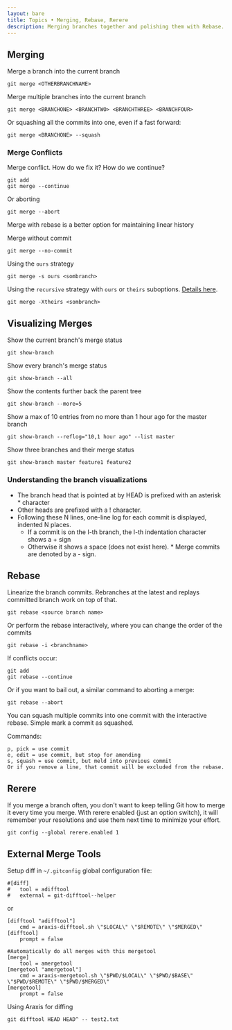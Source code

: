 ```yaml
---
layout: bare
title: Topics • Merging, Rebase, Rerere
description: Merging branches together and polishing them with Rebase.
---
```


## Merging
Merge a branch into the current branch

    git merge <OTHERBRANCHNAME>

Merge multiple branches into the current branch

    git merge <BRANCHONE> <BRANCHTWO> <BRANCHTHREE> <BRANCHFOUR>
    
Or squashing all the commits into one, even if a fast forward:

    git merge <BRANCHONE> --squash
    
### Merge Conflicts
Merge conflict. How do we fix it? How do we continue?

    git add
    git merge --continue
    
Or aborting

    git merge --abort
    
Merge with rebase is a better option for maintaining linear history

Merge without commit

    git merge --no-commit

Using the `ours` strategy

    git merge -s ours <sombranch>

Using the `recursive` strategy with `ours` or `theirs` suboptions. [Details here](http://www.kernel.org/pub/software/scm/git/docs/git-merge.html).

    git merge -Xtheirs <sombranch>

## Visualizing Merges
Show the current branch's merge status

    git show-branch

Show every branch's merge status

    git show-branch --all

Show the contents further back the parent tree

    git show-branch --more=5

Show a max of 10 entries from no more than 1 hour ago for the master branch

    git show-branch --reflog="10,1 hour ago" --list master

Show three branches and their merge status

    git show-branch master feature1 feature2

### Understanding the branch visualizations
* The branch head that is pointed at by HEAD is prefixed with an asterisk * character
* Other heads are prefixed with a ! character.
* Following these N lines, one-line log for each commit is displayed, indented N places.
    * If a commit is on the I-th branch, the I-th indentation character shows a + sign
    * Otherwise it shows a space (does not exist here).
            * Merge commits are denoted by a - sign.


## Rebase
Linearize the branch commits. Rebranches at the latest <source branch name> and replays committed branch work on top of that.

    git rebase <source branch name>

Or perform the rebase interactively, where you can change the order of the commits

    git rebase -i <branchname>
    
If conflicts occur:

    git add
    git rebase --continue
    
Or if you want to bail out, a similar command to aborting a merge:

    git rebase --abort
    
You can squash multiple commits into one commit with the interactive rebase. Simple mark a commit as squashed.

Commands:

    p, pick = use commit
    e, edit = use commit, but stop for amending
    s, squash = use commit, but meld into previous commit
    Or if you remove a line, that commit will be excluded from the rebase.


## Rerere
If you merge a branch often, you don't want to keep telling Git how to merge it every time you merge. With rerere enabled (just an option switch), it will remember your resolutions and use them next time to minimize your effort.

    git config --global rerere.enabled 1

## External Merge Tools
Setup diff in `~/.gitconfig` global configuration file:

    #[diff]
    #	tool = adifftool
    #	external = git-difftool--helper

or

    [difftool "adifftool"]
    	cmd = araxis-difftool.sh \"$LOCAL\" \"$REMOTE\" \"$MERGED\"
    [difftool]
    	prompt = false

    #Automatically do all merges with this mergetool
    [merge]
    	tool = amergetool
    [mergetool "amergetool"]
    	cmd = araxis-mergetool.sh \"$PWD/$LOCAL\" \"$PWD/$BASE\" \"$PWD/$REMOTE\" \"$PWD/$MERGED\"
    [mergetool]
    	prompt = false

Using Araxis for diffing

    git difftool HEAD HEAD^ -- test2.txt

